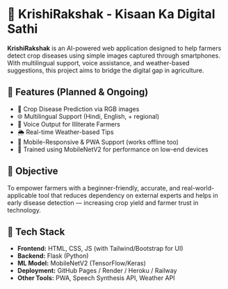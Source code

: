 # 🌾 KrishiRakshak - Kisaan Ka Digital Sathi

**KrishiRakshak** is an AI-powered web application designed to help farmers detect crop diseases using simple images captured through smartphones. With multilingual support, voice assistance, and weather-based suggestions, this project aims to bridge the digital gap in agriculture.

## 🚀 Features (Planned & Ongoing)

- 🌿 Crop Disease Prediction via RGB images
- 🌐 Multilingual Support (Hindi, English, + regional)
- 🎤 Voice Output for Illiterate Farmers
- 🌦 Real-time Weather-based Tips
- 📱 Mobile-Responsive & PWA Support (works offline too)
- 🧠 Trained using MobileNetV2 for performance on low-end devices

## 🎯 Objective

To empower farmers with a beginner-friendly, accurate, and real-world-applicable tool that reduces dependency on external experts and helps in early disease detection — increasing crop yield and farmer trust in technology.

## 🧩 Tech Stack

- **Frontend:** HTML, CSS, JS (with Tailwind/Bootstrap for UI)
- **Backend:** Flask (Python)
- **ML Model:** MobileNetV2 (TensorFlow/Keras)
- **Deployment:** GitHub Pages / Render / Heroku / Railway
- **Other Tools:** PWA, Speech Synthesis API, Weather API


